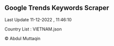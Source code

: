 

## Google Trends Keywords Scraper 
 
Last Update 11-12-2022 , 11:46:10

Country List :
VIETNAM.json



© Abdul Muttaqin 
